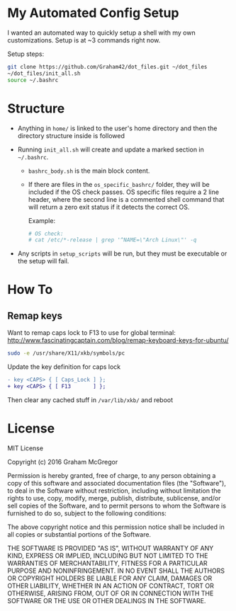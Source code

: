 # My Automated Config Setup

I wanted an automated way to quickly setup a shell with my own customizations.
Setup is at ~3 commands right now.

Setup steps:

```sh
git clone https://github.com/Graham42/dot_files.git ~/dot_files
~/dot_files/init_all.sh
source ~/.bashrc
```

# Structure

- Anything in `home/` is linked to the user's home directory and then the
  directory structure inside is followed
- Running `init_all.sh` will create and update a marked section in `~/.bashrc`.

  - `bashrc_body.sh` is the main block content.
  - If there are files in the `os_specific_bashrc/` folder, they will be
    included if the OS check passes. OS specific files require a 2 line header,
    where the second line is a commented shell command that will return a zero
    exit status if it detects the correct OS.

    Example:

    ```sh
    # OS check:
    # cat /etc/*-release | grep '^NAME=\"Arch Linux\"' -q
    ```

- Any scripts in `setup_scripts` will be run, but they must be executable or the
  setup will fail.

# How To

## Remap keys

Want to remap caps lock to F13 to use for global terminal:
http://www.fascinatingcaptain.com/blog/remap-keyboard-keys-for-ubuntu/

```sh
sudo -e /usr/share/X11/xkb/symbols/pc
```

Update the key definition for caps lock

```diff
- key <CAPS> { [ Caps_Lock ] };
+ key <CAPS> { [ F13       ] };
```

Then clear any cached stuff in `/var/lib/xkb/` and reboot

# License

MIT License

Copyright (c) 2016 Graham McGregor

Permission is hereby granted, free of charge, to any person obtaining a copy of
this software and associated documentation files (the "Software"), to deal in
the Software without restriction, including without limitation the rights to
use, copy, modify, merge, publish, distribute, sublicense, and/or sell copies of
the Software, and to permit persons to whom the Software is furnished to do so,
subject to the following conditions:

The above copyright notice and this permission notice shall be included in all
copies or substantial portions of the Software.

THE SOFTWARE IS PROVIDED "AS IS", WITHOUT WARRANTY OF ANY KIND, EXPRESS OR
IMPLIED, INCLUDING BUT NOT LIMITED TO THE WARRANTIES OF MERCHANTABILITY, FITNESS
FOR A PARTICULAR PURPOSE AND NONINFRINGEMENT. IN NO EVENT SHALL THE AUTHORS OR
COPYRIGHT HOLDERS BE LIABLE FOR ANY CLAIM, DAMAGES OR OTHER LIABILITY, WHETHER
IN AN ACTION OF CONTRACT, TORT OR OTHERWISE, ARISING FROM, OUT OF OR IN
CONNECTION WITH THE SOFTWARE OR THE USE OR OTHER DEALINGS IN THE SOFTWARE.
